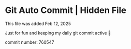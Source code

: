 # Git Auto Commit | Hidden File

This file was added Feb 12, 2025

Just for fun and keeping my daily git commit active 🤪

commit number: 760547
